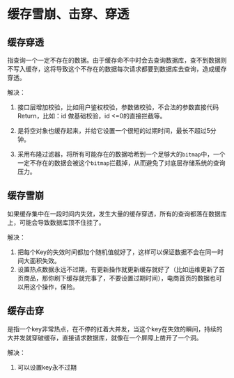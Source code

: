 # 缓存雪崩、击穿、穿透

## 缓存穿透

指查询一个一定不存在的数据。由于缓存命不中时会去查询数据库，查不到数据则不写入缓存，这将导致这个不存在的数据每次请求都要到数据库去查询，造成缓存穿透。

解决：

1. 接口层增加校验，比如用户鉴权校验，参数做校验，不合法的参数直接代码Return，比如：id 做基础校验，id <=0的直接拦截等。

2. 是将空对象也缓存起来，并给它设置一个很短的过期时间，最长不超过5分钟。

3. 采用布隆过滤器，将所有可能存在的数据哈希到一个足够大的`bitmap`中，一个一定不存在的数据会被这个`bitmap`拦截掉，从而避免了对底层存储系统的查询压力。

## 缓存雪崩

如果缓存集中在一段时间内失效，发生大量的缓存穿透，所有的查询都落在数据库上，可能会导致数据库顶不住挂了。

解决：

1. 把每个Key的失效时间都加个随机值就好了，这样可以保证数据不会在同一时间大面积失效。
2. 设置热点数据永远不过期，有更新操作就更新缓存就好了（比如运维更新了首页商品，那你刷下缓存就完事了，不要设置过期时间），电商首页的数据也可以用这个操作，保险。

## 缓存击穿

是指一个key非常热点，在不停的扛着大并发，当这个key在失效的瞬间，持续的大并发就穿破缓存，直接请求数据库，就像在一个屏障上凿开了一个洞。

解决：

1. 可以设置key永不过期